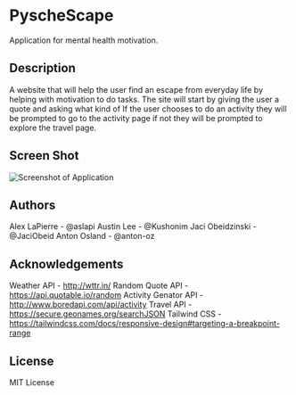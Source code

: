 # PyscheScape
Application for mental health motivation. 

## Description
A website that will help the user find an escape from everyday life by helping with motivation to do tasks. The site will start by giving the user a quote and asking what kind of  If the user chooses to do an activity they will be prompted to go to the activity page if not they will be prompted to explore the travel page. 

## Screen Shot
![Screenshot of Application](./assets/images/demoscreenshot.png)

## Authors
Alex LaPierre - @aslapi
Austin Lee - @Kushonim
Jaci Obeidzinski - @JaciObeid
Anton Osland - @anton-oz 

## Acknowledgements
Weather API - http://wttr.in/
Random Quote API - https://api.quotable.io/random
Activity Genator API - http://www.boredapi.com/api/activity
Travel API - https://secure.geonames.org/searchJSON
Tailwind CSS - https://tailwindcss.com/docs/responsive-design#targeting-a-breakpoint-range

## License
MIT License
